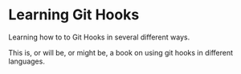 # Learning Git Hooks

Learning how to to Git Hooks in several different ways. 

This is, or will be, or might be, a book on using git hooks in
different languages. 
